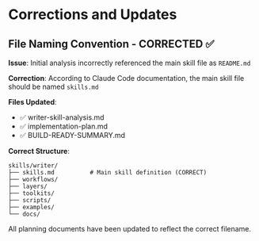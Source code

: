 # Corrections and Updates

## File Naming Convention - CORRECTED ✅

**Issue**: Initial analysis incorrectly referenced the main skill file as `README.md`

**Correction**: According to Claude Code documentation, the main skill file should be named `skills.md`

**Files Updated**:
- ✅ writer-skill-analysis.md
- ✅ implementation-plan.md
- ✅ BUILD-READY-SUMMARY.md

**Correct Structure**:
```
skills/writer/
├── skills.md          # Main skill definition (CORRECT)
├── workflows/
├── layers/
├── toolkits/
├── scripts/
├── examples/
└── docs/
```

All planning documents have been updated to reflect the correct filename.

